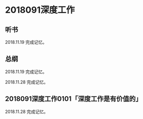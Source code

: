 # 2018091深度工作

## 听书
2018.11.19 完成记忆。

## 总纲
2018.11.19 完成记忆。

2018.11.28 完成记忆。


## 2018091深度工作0101「深度工作是有价值的」
2018.11.28 完成记忆。